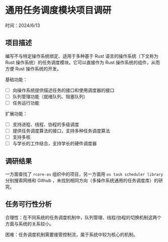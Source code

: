 ﻿# 通用任务调度模块项目调研

时间：2024/6/13

## 项目描述

编写不与特定操作系统绑定、适用于多种基于 Rust 语言的操作系统（下文称为 Rust 操作系统）的任务调度模块。它可以直接作为 Rust 操作系统的组件，从而方便 Rust 操作系统的开发。

基础功能：

- [ ] 向操作系统提供描述任务的接口和使用调度器的接口
- [ ] 队列管理功能（就绪队列、阻塞队列）
- [ ] 任务运行功能

扩展功能：

- [ ] 支持进程、线程、协程的多级调度
- [ ] 提供任务调度算法的接口，支持多种任务调度算法
- [ ] 支持多核
- [ ] 与学长的工作结合，支持学长的硬件调度器

## 调研结果

一方面查找了 `rcore-os` 组织中的项目，另一方面用 `os task scheduler library` 分别搜索网络和 Github ，未找到相同方向（多操作系统通用的任务调度库）的研究。

## 任务可行性分析

合理性：在不同系统的任务调度机制中，队列管理、线程/协程的切换机制这两个方面与系统的关系较小。

困难：任务调度机制需要接管控制流，属于系统中较为核心的机制。